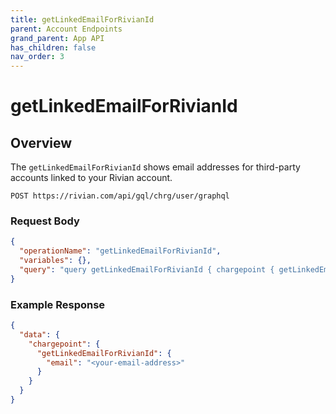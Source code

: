```yaml
---
title: getLinkedEmailForRivianId
parent: Account Endpoints
grand_parent: App API
has_children: false
nav_order: 3
---
```


# getLinkedEmailForRivianId

## Overview

The `getLinkedEmailForRivianId` shows email addresses for third-party accounts linked to your Rivian account.

`POST https://rivian.com/api/gql/chrg/user/graphql`

### Request Body

```json
{
  "operationName": "getLinkedEmailForRivianId",
  "variables": {},
  "query": "query getLinkedEmailForRivianId { chargepoint { getLinkedEmailForRivianId { email } } }"
}
```

### Example Response

```json
{
  "data": {
    "chargepoint": {
      "getLinkedEmailForRivianId": {
        "email": "<your-email-address>"
      }
    }
  }
}
```
